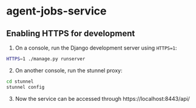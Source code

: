 # agent-jobs-service

## Enabling HTTPS for development

1. On a console, run the Django development server using `HTTPS=1`:
```bash
HTTPS=1 ./manage.py runserver
```

2. On another console, run the stunnel proxy:
```bash
cd stunnel
stunnel config
```

3. Now the service can be accessed through https://localhost:8443/api/
